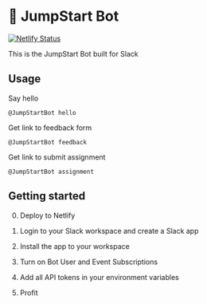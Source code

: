 # 🤖 JumpStart Bot

[![Netlify Status](https://api.netlify.com/api/v1/badges/83f3d382-57a1-4760-8d2c-050a12f5c261/deploy-status)](https://app.netlify.com/sites/jumpstart-bot/deploys)

This is the JumpStart Bot built for Slack

## Usage

Say hello

```
@JumpStartBot hello
```

Get link to feedback form

```
@JumpStartBot feedback
```

Get link to submit assignment

```
@JumpStartBot assignment
```

## Getting started

0. Deploy to Netlify

0. Login to your Slack workspace and create a Slack app

0. Install the app to your workspace

0. Turn on Bot User and Event Subscriptions

0. Add all API tokens in your environment variables

0. Profit
